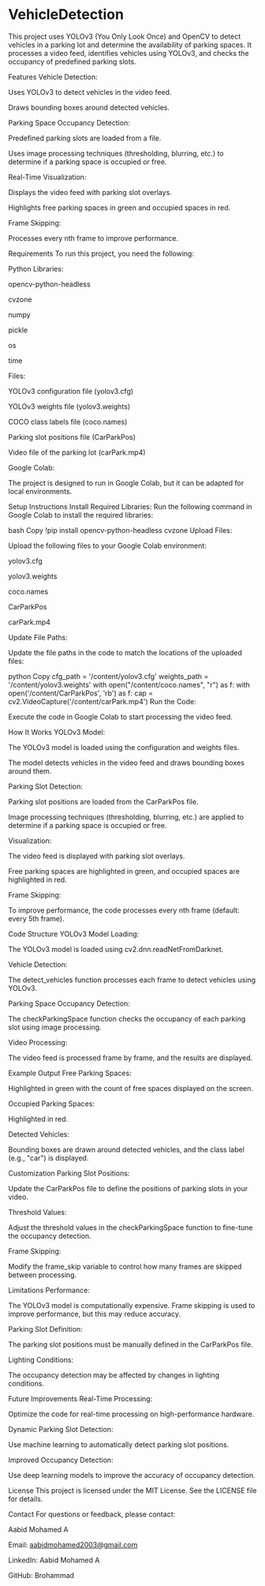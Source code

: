 # VehicleDetection
This project uses YOLOv3 (You Only Look Once) and OpenCV to detect vehicles in a parking lot and determine the availability of parking spaces. It processes a video feed, identifies vehicles using YOLOv3, and checks the occupancy of predefined parking slots.

Features
Vehicle Detection:

Uses YOLOv3 to detect vehicles in the video feed.

Draws bounding boxes around detected vehicles.

Parking Space Occupancy Detection:

Predefined parking slots are loaded from a file.

Uses image processing techniques (thresholding, blurring, etc.) to determine if a parking space is occupied or free.

Real-Time Visualization:

Displays the video feed with parking slot overlays.

Highlights free parking spaces in green and occupied spaces in red.

Frame Skipping:

Processes every nth frame to improve performance.

Requirements
To run this project, you need the following:

Python Libraries:

opencv-python-headless

cvzone

numpy

pickle

os

time

Files:

YOLOv3 configuration file (yolov3.cfg)

YOLOv3 weights file (yolov3.weights)

COCO class labels file (coco.names)

Parking slot positions file (CarParkPos)

Video file of the parking lot (carPark.mp4)

Google Colab:

The project is designed to run in Google Colab, but it can be adapted for local environments.

Setup Instructions
Install Required Libraries:
Run the following command in Google Colab to install the required libraries:

bash
Copy
!pip install opencv-python-headless cvzone
Upload Files:

Upload the following files to your Google Colab environment:

yolov3.cfg

yolov3.weights

coco.names

CarParkPos

carPark.mp4

Update File Paths:

Update the file paths in the code to match the locations of the uploaded files:

python
Copy
cfg_path = '/content/yolov3.cfg'
weights_path = '/content/yolov3.weights'
with open("/content/coco.names", "r") as f:
with open('/content/CarParkPos', 'rb') as f:
cap = cv2.VideoCapture('/content/carPark.mp4')
Run the Code:

Execute the code in Google Colab to start processing the video feed.

How It Works
YOLOv3 Model:

The YOLOv3 model is loaded using the configuration and weights files.

The model detects vehicles in the video feed and draws bounding boxes around them.

Parking Slot Detection:

Parking slot positions are loaded from the CarParkPos file.

Image processing techniques (thresholding, blurring, etc.) are applied to determine if a parking space is occupied or free.

Visualization:

The video feed is displayed with parking slot overlays.

Free parking spaces are highlighted in green, and occupied spaces are highlighted in red.

Frame Skipping:

To improve performance, the code processes every nth frame (default: every 5th frame).

Code Structure
YOLOv3 Model Loading:

The YOLOv3 model is loaded using cv2.dnn.readNetFromDarknet.

Vehicle Detection:

The detect_vehicles function processes each frame to detect vehicles using YOLOv3.

Parking Space Occupancy Detection:

The checkParkingSpace function checks the occupancy of each parking slot using image processing.

Video Processing:

The video feed is processed frame by frame, and the results are displayed.

Example Output
Free Parking Spaces:

Highlighted in green with the count of free spaces displayed on the screen.

Occupied Parking Spaces:

Highlighted in red.

Detected Vehicles:

Bounding boxes are drawn around detected vehicles, and the class label (e.g., "car") is displayed.

Customization
Parking Slot Positions:

Update the CarParkPos file to define the positions of parking slots in your video.

Threshold Values:

Adjust the threshold values in the checkParkingSpace function to fine-tune the occupancy detection.

Frame Skipping:

Modify the frame_skip variable to control how many frames are skipped between processing.

Limitations
Performance:

The YOLOv3 model is computationally expensive. Frame skipping is used to improve performance, but this may reduce accuracy.

Parking Slot Definition:

The parking slot positions must be manually defined in the CarParkPos file.

Lighting Conditions:

The occupancy detection may be affected by changes in lighting conditions.

Future Improvements
Real-Time Processing:

Optimize the code for real-time processing on high-performance hardware.

Dynamic Parking Slot Detection:

Use machine learning to automatically detect parking slot positions.

Improved Occupancy Detection:

Use deep learning models to improve the accuracy of occupancy detection.

License
This project is licensed under the MIT License. See the LICENSE file for details.

Contact
For questions or feedback, please contact:

Aabid Mohamed A

Email: aabidmohamed2003@gmail.com

LinkedIn: Aabid Mohamed A

GitHub: Brohammad
